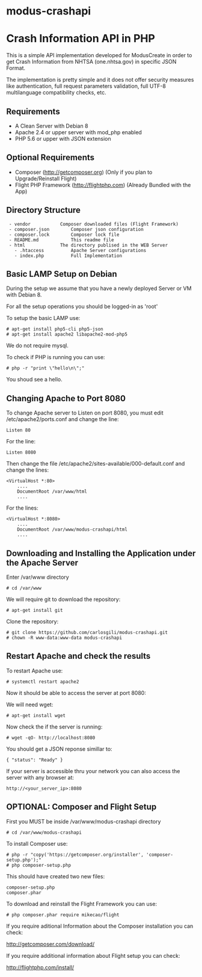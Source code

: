 # modus-crashapi

# Crash Information API in PHP

This is a simple API implementation developed for ModusCreate in order to get
Crash Information from NHTSA (one.nhtsa.gov) in specific JSON Format.

The implementation is pretty simple and it does not offer security measures like
authentication, full request parameters validation, full UTF-8 multilanguage
compatibility checks, etc.

## Requirements

- A Clean Server with Debian 8
- Apache 2.4 or upper server with mod_php enabled
- PHP 5.6 or upper with JSON extension

## Optional Requirements

- Composer (http://getcomposer.org) (Only if you plan to Upgrade/Reinstall Flight)
- Flight PHP Framework (http://flightphp.com) (Already Bundled with the App)

## Directory Structure

```
 - vendor			Composer downloaded files (Flight Framework)
 - composer.json		Composer json configuration
 - composer.lock		Composer lock file
 - README.md			This readme file
 - html				The directory publised in the WEB Server
   - .htaccess			Apache Server configurations
   - index.php			Full Implementation
```

## Basic LAMP Setup on Debian

During the setup we assume that you have a newly deployed
Server or VM with Debian 8.

For all the setup operations you should be logged-in as 'root'

To setup the basic LAMP use:

```
# apt-get install php5-cli php5-json
# apt-get install apache2 libapache2-mod-php5
```

We do not require mysql.

To check if PHP is running you can use:

```
# php -r "print \"hello\n\";"
```

You shoud see a hello.

## Changing Apache to Port 8080

To change Apache server to Listen on port 8080, you must edit
/etc/apache2/ports.conf and change the line:

```
Listen 80
```

For the line:

```
Listen 8080
```

Then change the file /etc/apache2/sites-available/000-default.conf
and change the lines:

```
<VirtualHost *:80>
	....
	DocumentRoot /var/www/html
	....
```

For the lines:

```
<VirtualHost *:8080>
	....
	DocumentRoot /var/www/modus-crashapi/html
	....
```

## Downloading and Installing the Application under the Apache Server

Enter /var/www directory

```
# cd /var/www
```

We will require git to download the repository:

```
# apt-get install git
```

Clone the repository:

```
# git clone https://github.com/carlosgili/modus-crashapi.git
# chown -R www-data:www-data modus-crashapi
```

## Restart Apache and check the results

To restart Apache use:

```
# systemctl restart apache2
```

Now it should be able to access the server at port 8080:

We will need wget:

```
# apt-get install wget
```

Now check the if the server is running:

```
# wget -qO- http://localhost:8080
```

You should get a JSON reponse simillar to:

```
{ "status": "Ready" }
```

If your server is accessible thru your network
you can also access the server with any browser at:

```
http://<your_server_ip>:8080
```

## OPTIONAL: Composer and Flight Setup

First you MUST be inside /var/www/modus-crashapi directory

```
# cd /var/www/modus-crashapi
```

To install Composer use:

```
# php -r "copy('https://getcomposer.org/installer', 'composer-setup.php');"
# php composer-setup.php
```

This should have created two new files:

```
composer-setup.php
composer.phar
```

To download and reinstall the Flight Framework you can use:

```
# php composer.phar require mikecao/flight
```

If you require aditional Information about the Composer installation
you can check:

http://getcomposer.com/download/

If you require additional information about Flight setup you can
check:

http://flightphp.com/install/

